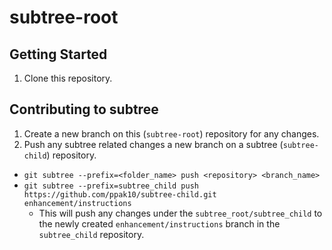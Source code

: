 # subtree-root

## Getting Started
1. Clone this repository.

## Contributing to subtree
1. Create a new branch on this (`subtree-root`) repository for any changes.
2. Push any subtree related changes a new branch on a subtree (`subtree-child`) repository.
  - `git subtree --prefix=<folder_name> push <repository> <branch_name>`
  - `git subtree --prefix=subtree_child push https://github.com/ppak10/subtree-child.git enhancement/instructions`
    - This will push any changes under the `subtree_root/subtree_child` to the newly created `enhancement/instructions` branch in the `subtree_child` repository.
